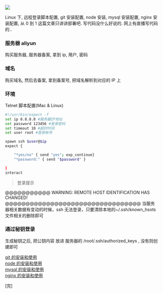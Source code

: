 ![](https://www.chuchur.com/upload/2017/1506764023749.jpg)

Linux 下, 远程登录脚本配置, git 安装配置, node 安装, mysql 安装配置, nginx 安装配置, 从 0 到 1
这篇文章只讲讲部署吧. 写代码没什么好说的. 网上有直播写代码的..

### 服务器 aliyun

购买服务器, 服务器备案, 拿到 ip, 用户, 密码

### 域名

购买域名, 然后去备案, 拿到备案号, 把域名解析到对应的 IP 上

### 环境

Telnet 脚本配置(Mac & Linux)

```sh
#!/usr/bin/expect -f
set ip 8.8.8.8 #服务器IP地址
set password 123456 #登录密码
set timeout 10 #超时时间
set user root #登录帐号

spawn ssh $user@$ip
expect {

	"*yes/no" { send "yes"; exp_continue}
	"*password:" { send "$password" }

}
interact
```

> 登录提示

@@@@@@@@@@@
WARNING: REMOTE HOST IDENTIFICATION HAS CHANGED! @@@@@@@@@@@@@@@@@@@@@@@@@@@@@@@@@
当服务器相关数据有变动的时候，ssh 无法登录，只要清除本地的~/.ssh/known_hsots 文件相关的删除即可

### 通过秘钥登录

生成秘钥之后, 把公钥内容 放进 服务器的 /root/.ssh/authorized_keys , 没有则创建即可

[git 的安装和使用](https://www.chuchur.com/article/git-install)  
[node 的安装和使用](https://www.chuchur.com/article/node-install)  
[mysql 的安装和使用](https://www.chuchur.com/article/mysql-install)  
[nginx 的安装和使用](https://www.chuchur.com/article/nginx-install)

[完]
